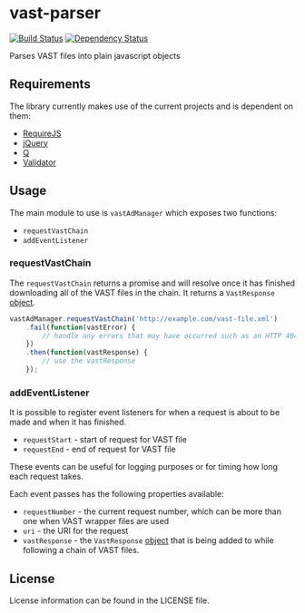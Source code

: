 # vast-parser

[![Build Status](https://travis-ci.org/unruly/vast-parser.svg?branch=master)](https://travis-ci.org/unruly/vast-parser)
[![Dependency Status](https://dependencyci.com/github/unruly/vast-parser/badge)](https://dependencyci.com/github/unruly/vast-parser)

Parses VAST files into plain javascript objects

## Requirements

The library currently makes use of the current projects and is dependent on them:

- [RequireJS](http://requirejs.org/)
- [jQuery](https://jquery.com/)
- [Q](https://github.com/kriskowal/q)
- [Validator](https://github.com/chriso/validator.js)

## Usage

The main module to use is `vastAdManager` which exposes two functions:

- `requestVastChain`
- `addEventListener`

### requestVastChain

The `requestVastChain` returns a promise and will resolve once it has finished downloading all of the VAST files in the chain.
It returns a `VastResponse` [object](https://github.com/unruly/vast-parser/blob/master/src/js/model/vastResponse.js).


```js
vastAdManager.requestVastChain('http://example.com/vast-file.xml')
    .fail(function(vastError) {
        // handle any errors that may have occurred such as an HTTP 404.
    })
    .then(function(vastResponse) {
        // use the vastResponse
    });
```

### addEventListener

It is possible to register event listeners for when a request is about to be made and when it has finished.

- `requestStart` - start of request for VAST file
- `requestEnd` - end of request for VAST file

These events can be useful for logging purposes or for timing how long each request takes.

Each event passes has the following properties available:

- `requestNumber` - the current request number, which can be more than one when VAST wrapper files are used
- `uri` - the URI for the request
- `vastResponse` - the `VastResponse` [object](https://github.com/unruly/vast-parser/blob/master/src/js/model/vastResponse.js) that is being added to while following a chain of VAST files.


## License

License information can be found in the LICENSE file.

